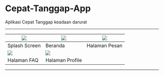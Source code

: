 # Cepat-Tanggap-App
Aplikasi Cepat Tanggap keadaan darurat

---
|![](https://i.ibb.co/0nrkXXP/Screenshot-2020-09-11-18-21-21-226-com-example-cepattanggapapp.jpg)|![](https://i.ibb.co/cwFncpj/Screenshot-2020-09-11-18-21-26-016-com-example-cepattanggapapp.jpg)|![](https://i.ibb.co/sbmrCWg/Screenshot-2020-09-11-18-21-32-065-com-example-cepattanggapapp.jpg)|
|--|--|--|
|Splash Screen|Beranda|Halaman Pesan|
|![](https://i.ibb.co/KhvjPxy/Screenshot-2020-09-11-18-21-34-068-com-example-cepattanggapapp.jpg)|![](https://i.ibb.co/266nCvb/Screenshot-2020-09-11-18-21-35-961-com-example-cepattanggapapp.jpg)|
|Halaman FAQ|Halaman Profile|
---
